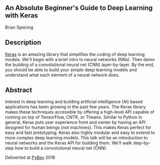An Absolute Beginner's Guide to Deep Learning with Keras
-----
 
Brian Spiering

Description
------

[Keras](https://keras.io/) is an amazing library that simplifies the coding of deep learning models. We'll begin with a brief intro to neural networks (NNs). Then demo the building of a convolutional neural net (CNN) layer-by-layer. By the end, you should be able to build your simple deep learning models and understand what each element of a neural network does.

Abstract
------
Interest in deep learning and building artificial intelligence (AI) based applications has been growing in the past few years. The Keras library makes these techniques accessible by offering a high-level API capable of running on top of TensorFlow, CNTK, or Theano. Similar to Python in general, Keras puts user experience front and center by having an API designed for human beings (not machines). This makes Keras perfect for easy and fast prototyping. Keras also highly modular and easy to extend to more complex deep learning models. This talk will be an introduction to neural networks and the Keras API for building them. We'll walk step-by-step how to build a convolutional neural net (CNN).

Deliverted at [PyBay](https://pybay.com/) 2018 

